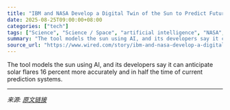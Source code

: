 ```yaml
---
title: "IBM and NASA Develop a Digital Twin of the Sun to Predict Future Solar Storms"
date: 2025-08-25T09:00:00+08:00
categories: ["tech"]
tags: ["Science", "Science / Space", "artificial intelligence", "NASA", "IBM", "Sun", "space", "science", "Weather Forecasting"]
summary: "The tool models the sun using AI, and its developers say it can anticipate solar flares 16 percent more accurately and in half the time of current prediction systems."
source_url: "https://www.wired.com/story/ibm-and-nasa-develop-a-digital-twin-of-the-sun-to-predict-future-solar-storms/"
---
```


The tool models the sun using AI, and its developers say it can anticipate solar flares 16 percent more accurately and in half the time of current prediction systems.

---

*来源: [原文链接](https://www.wired.com/story/ibm-and-nasa-develop-a-digital-twin-of-the-sun-to-predict-future-solar-storms/)*

